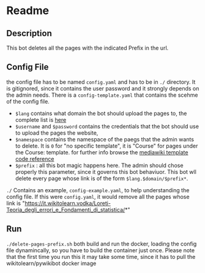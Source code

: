 # Readme

## Description

This bot deletes all the pages with the indicated Prefix in the url.

## Config File

the config file has to be named `config.yaml` and has to be in `./` directory. It is 
gitignored, since it contains the user password and it strongly depends on the admin needs. There 
is a `config-template.yaml` that contains the scehme of the config file.

* `$lang` contains what domain the bot should upload the pages to, the complete list is [here](https://github.com/WikiToLearn/pywikibot/blob/master/wikitolearn_family.py)
* `$username` and `$password` contains the credentials that the bot should use to upload the pages the website,
* `$namespace` contains the namespace of the paegs that the admin wants to delete. It is `0` for "no specific template", it is "Course" for pages under the Course: template. for further info browse the [mediawiki template code reference](https://www.mediawiki.org/wiki/Manual:Namespace)
* `$prefix` : all this bot magic happens here. The admin should chose properly this parameter, since it governs this bot behaviuor. This bot wll delete every page whose link is of the form 
`$lang.$domain/$prefix*`.

`./` Contains an example, `config-example.yaml`,  to help understanding the config file. If this were `config.yaml`, it would remove all the pages whose link is 
"https://it.wikitolearn.vodka/Loreti-Teoria_degli_errori_e_Fondamenti_di_statistica/*"

## Run

`./delete-pages-prefix.sh` both build and run the docker, loading the config file dynamincally, so you have to build the container just once. 
Please note that the first time you run this it may take some time, since it has to pull the wikitolearn/pywikibot docker image
